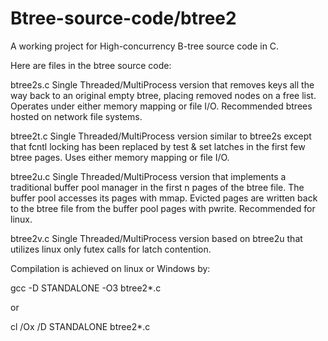 Btree-source-code/btree2
========================

A working project for High-concurrency B-tree source code in C.

Here are files in the btree source code:

btree2s.c       Single Threaded/MultiProcess version that removes keys all the way back to an original empty btree, placing removed nodes on a free list.  Operates under either memory mapping or file I/O.  Recommended btrees hosted on network file systems.

btree2t.c       Single Threaded/MultiProcess version similar to btree2s except that fcntl locking has been replaced by test & set latches in the first few btree pages.  Uses either memory mapping or file I/O.

btree2u.c		Single Threaded/MultiProcess version that implements a traditional buffer pool manager in the first n pages of the btree file.  The buffer pool accesses its pages with mmap.  Evicted pages are written back to the btree file from the buffer pool pages with pwrite. Recommended for linux.

btree2v.c		Single Threaded/MultiProcess version based on btree2u that utilizes linux only futex calls for latch contention.

Compilation is achieved on linux or Windows by:

gcc -D STANDALONE -O3 btree2*.c

or

cl /Ox /D STANDALONE btree2*.c
